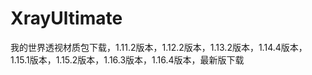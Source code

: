 # XrayUltimate
我的世界透视材质包下载，1.11.2版本，1.12.2版本，1.13.2版本，1.14.4版本，1.15.1版本，1.15.2版本，1.16.3版本，1.16.4版本，最新版下载
